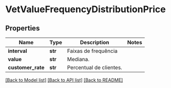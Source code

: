# VetValueFrequencyDistributionPrice

## Properties
Name | Type | Description | Notes
------------ | ------------- | ------------- | -------------
**interval** | **str** | Faixas de frequência | 
**value** | **str** | Mediana. | 
**customer_rate** | **str** | Percentual de clientes. | 

[[Back to Model list]](../README.md#documentation-for-models) [[Back to API list]](../README.md#documentation-for-api-endpoints) [[Back to README]](../README.md)

